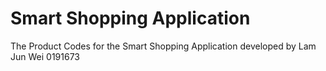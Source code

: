 # Smart Shopping Application
The Product Codes for the Smart Shopping Application developed by Lam Jun Wei 0191673
